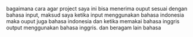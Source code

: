 bagaimana cara agar project saya ini bisa menerima ouput sesuai dengan bahasa input, maksud saya ketika input menggunakan bahasa indonesia maka ouput juga bahasa indonesia dan ketika memakai bahasa inggris output menggunakan bahasa inggris. dan beragam lain bahasa